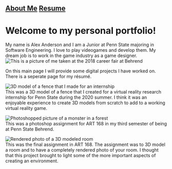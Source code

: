 ## [About Me](Me.md)  [Resume](Resume.md)
# Welcome to my personal portfolio!

My name is Alex Anderson and I am a Junior at Penn State majoring in Software Engineering.
I love to play videogames and develop them.
My dream job is to work in the game industry as a game designer.  
![This is a picture of me taken at the 2018 career fair at Behrend](https://raw.githubusercontent.com/AlexanderRAnderson/my_site/master/docs/images/Alex.jpg)  

On this main page I will provide some digital projects I have worked on. 
There is a seperate page for my résumé.  

![3D model of a fence that I made for an internship](https://raw.githubusercontent.com/AlexanderRAnderson/my_site/master/docs/images/Fence.PNG)  
This was a 3D model of a fence that I created for a virtual reality research internship for Penn State during the 2020 summer. I think it was an enjoyable experience to create 3D models from scratch to add to a working virtual reality game.  

![Photoshopped picture of a monster in a forest](https://raw.githubusercontent.com/AlexanderRAnderson/my_site/master/docs/images/Forest.png)  
This was a photoshop assignment for ART 168 in my third semester of being at Penn State Behrend.  

![Rendered photo of a 3D modeled room](https://raw.githubusercontent.com/AlexanderRAnderson/my_site/master/docs/images/Room.PNG)  
This was the final assignment in ART 168. The assignment was to 3D model a room and to have a completely rendered photo of your room. I thought that this project brought to light some of the more important aspects of creating an environment.  
